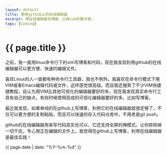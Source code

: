 ```yaml
---
layout: default
title: 使用github上的在线编辑器
excerpt: 用在线编辑器写博客，比用vim写要方便。
tags: [Coding]
---
```

{{ page.title }}
================

之前，我一直用linux命令行下的vim写博客和代码，现在我发现利用github的在线编辑器可以更方便、快速的编辑文件。

喜欢Linux的人一直都有种命令行工具癖，我也不例外。我喜欢在命令行模式下用VIM或者Emacs编辑代码或文件，这样感觉很高级。而且我还搜索了不少VIM快捷键教程，自认为用VIM比其他可视化的编辑器要好的多。现在我发现其实命令行工具有自己的缺点，有些时候使用现成的可视化编辑器要好的多。比如写博客。

最近我发现，如果单纯的在github上写博客，利用它的在线编辑器就很足够了。不仅可以更方便的复制粘贴，而且可以快速的存入代码仓库中，不用老是git push。

github的在线编辑器用来写代码其实也可以，它还支持全屏的禅模式。让你排除掉一切干扰，专心用正在编辑的文件上。我觉得在github上写博客，利用在线编辑器是最佳实践！

{{ page.date | date: "%Y-%m-%d" }}
